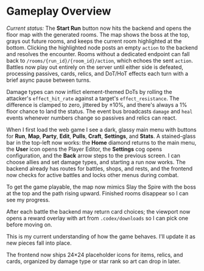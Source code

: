 # Gameplay Overview

*Current status:* The **Start Run** button now hits the backend and opens the floor map with the generated rooms. The map shows the boss at the top, grays out future rooms, and keeps the current room highlighted at the bottom. Clicking the highlighted node posts an empty `action` to the backend and resolves the encounter. Rooms without a dedicated endpoint can fall back to `/rooms/{run_id}/{room_id}/action`, which echoes the sent `action`. Battles now play out entirely on the server until either side is defeated, processing passives, cards, relics, and DoT/HoT effects each turn with a brief async pause between turns.

Damage types can now inflict element-themed DoTs by rolling the attacker's `effect_hit_rate` against a target's `effect_resistance`. The difference is clamped to zero, jittered by ±10%, and there's always a 1% floor chance to land the status. The event bus broadcasts `damage` and `heal` events whenever numbers change so passives and relics can react.

When I first load the web game I see a dark, glassy main menu with buttons for **Run**, **Map**, **Party**, **Edit**, **Pulls**, **Craft**, **Settings**, and **Stats**. A stained-glass bar in the top-left now works: the **Home** diamond returns to the main menu, the **User** icon opens the Player Editor, the **Settings** cog opens configuration, and the **Back** arrow steps to the previous screen. I can choose allies and set damage types, and starting a run now works. The backend already has routes for battles, shops, and rests, and the frontend now checks for active battles and locks other menus during combat.

To get the game playable, the map now mimics Slay the Spire with the boss at the top and the path rising upward. Finished rooms disappear so I can see my progress.

After each battle the backend may return card choices; the viewport now opens a reward overlay with art from `.codex/downloads` so I can pick one before moving on.

This is my current understanding of how the game behaves. I'll update it as new pieces fall into place.

The frontend now ships 24×24 placeholder icons for items, relics, and cards, organized by damage type or star rank so art can drop in later.
